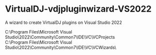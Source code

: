 # VirtualDJ-vdjpluginwizard-VS2022
A wizard to create VirtualDJ plugins on Visual Studio 2022

C:\Program Files\Microsoft Visual Studio\2022\Community\Common7\IDE\VC\VCProjects\
C:\Program Files\Microsoft Visual Studio\2022\Community\Common7\IDE\VC\VCWizards\
